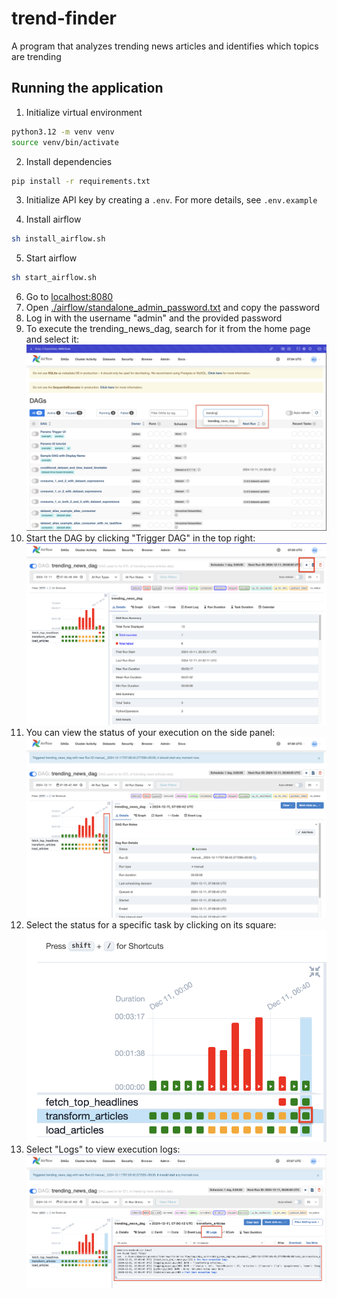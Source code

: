 # trend-finder

A program that analyzes trending news articles and identifies which topics are trending

## Running the application

1. Initialize virtual environment
```bash
python3.12 -m venv venv
source venv/bin/activate
```

2. Install dependencies
```bash
pip install -r requirements.txt
```

3. Initialize API key by creating a `.env`. For more details, see `.env.example`

4. Install airflow
```bash
sh install_airflow.sh
```

5. Start airflow
```bash
sh start_airflow.sh
```

6. Go to [localhost:8080](http://localhost:8080)
7. Open [./airflow/standalone_admin_password.txt](./airflow/standalone_admin_password.txt) and copy the password
8.  Log in with the username "admin" and the provided password
9.  To execute the trending_news_dag, search for it from the home page and select it:  
![search](/media/search.png)
1.  Start the DAG by clicking "Trigger DAG" in the top right:  
![start](/media/start_dag.png)
1.  You can view the status of your execution on the side panel:  
![status](/media/status.png)
1.  Select the status for a specific task by clicking on its square:  
![status_box](/media/status_box.png)
1.   Select "Logs" to view execution logs:  
![logs](/media/logs.png)